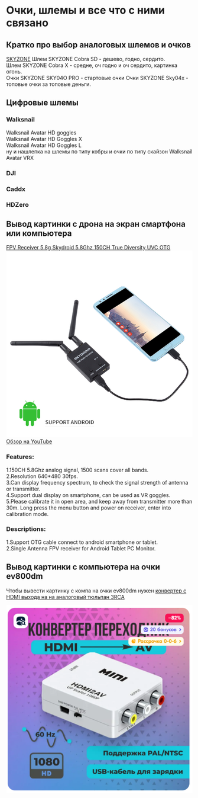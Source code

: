 # Очки, шлемы и все что с ними связано

## Кратко про выбор аналоговых шлемов и очков
[SKYZONE](https://www.skyzonefpv.com/collections/goggles)
Шлем SKYZONE Cobra SD - дешево, годно, сердито.  
Шлем SKYZONE Cobra X - средне, оч годно и оч сердито, картинка огонь.  
Очки SKYZONE SKY04O PRO - стартовые очки
Очки SKYZONE Sky04x - топовые очки за топовые деньги.  

## Цифровые шлемы

### Walksnail 
Walksnail Avatar HD goggles  
Walksnail Avatar HD Goggles X  
Walksnail Avatar HD Goggles L  
ну и нашлепка на шлемы по типу кобры и очки по типу скайзон Walksnail Avatar VRX

### DJI

### Caddx

### HDZero

## Вывод картинки с дрона на экран смартфона или компьютера
[FPV Receiver 5.8g Skydroid 5.8Ghz 150CH True Diversity UVC OTG](https://vi.aliexpress.com/item/1005005930052108.html)   
![](FPV_AnalogReciever_SkyDroid.jpg)  
[Обзор на YouTube](https://www.youtube.com/watch?v=1mjfU31WLts)

### Features:    
1.150CH 5.8Ghz analog signal, 1500 scans cover all bands.  
2.Resolution 640*480 30fps.  
3.Can display frequency spectrum, to check the signal strength of antenna or transmitter.  
4.Support dual display on smartphone, can be used as VR goggles.  
5.Please calibrate it in open area, and keep away from transmitter more than 30m. Long press the menu button and power on receiver, enter into calibration mode.  
 
### Descriptions:  
1.Support OTG cable connect to android smartphone or tablet.  
2.Single Antenna FPV receiver for Android Tablet PC Monitor.  


## Вывод картинки с компьютера на очки ev800dm
Чтобы вывести картинку с компа на очки ev800dm нужен [конвертер с HDMI выхода на на аналоговый тюльпан 3RCA](https://ozon.ru/t/WPXWpAw)
 
![](HDMI_AV_Converter.png)